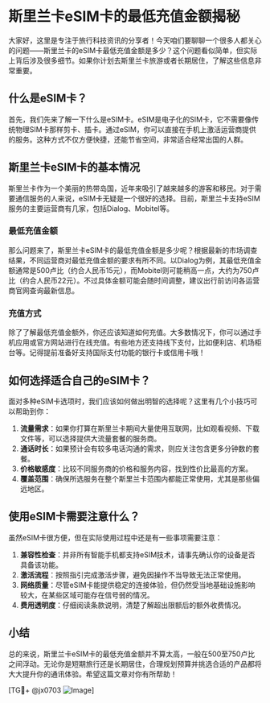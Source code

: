 # 斯里兰卡eSIM卡的最低充值金额揭秘

大家好，这里是专注于旅行科技资讯的分享者！今天咱们要聊聊一个很多人都关心的问题——斯里兰卡的eSIM卡最低充值金额是多少？这个问题看似简单，但实际上背后涉及很多细节。如果你计划去斯里兰卡旅游或者长期居住，了解这些信息非常重要。

## 什么是eSIM卡？

首先，我们先来了解一下什么是eSIM卡。eSIM是电子化的SIM卡，它不需要像传统物理SIM卡那样剪卡、插卡。通过eSIM，你可以直接在手机上激活运营商提供的服务。这种方式不仅方便快捷，还能节省空间，非常适合经常出国的人群。

## 斯里兰卡eSIM卡的基本情况

斯里兰卡作为一个美丽的热带岛国，近年来吸引了越来越多的游客和移民。对于需要通信服务的人来说，eSIM卡无疑是一个很好的选择。目前，斯里兰卡支持eSIM服务的主要运营商有几家，包括Dialog、Mobitel等。

### 最低充值金额

那么问题来了，斯里兰卡eSIM卡的最低充值金额是多少呢？根据最新的市场调查结果，不同运营商对最低充值金额的要求有所不同。以Dialog为例，其最低充值金额通常是500卢比（约合人民币15元），而Mobitel则可能稍高一点，大约为750卢比（约合人民币22元）。不过具体金额可能会随时间调整，建议出行前访问各运营商官网查询最新信息。

### 充值方式

除了了解最低充值金额外，你还应该知道如何充值。大多数情况下，你可以通过手机应用或官方网站进行在线充值。有些地方还支持线下支付，比如便利店、机场柜台等。记得提前准备好支持国际支付功能的银行卡或信用卡哦！

## 如何选择适合自己的eSIM卡？

面对多种eSIM卡选项时，我们应该如何做出明智的选择呢？这里有几个小技巧可以帮助到你：

1. **流量需求**：如果你打算在斯里兰卡期间大量使用互联网，比如观看视频、下载文件等，可以选择提供大流量套餐的服务商。
2. **通话时长**：如果预计会有较多电话沟通的需求，则应关注包含更多分钟数的套餐。
3. **价格敏感度**：比较不同服务商的价格和服务内容，找到性价比最高的方案。
4. **覆盖范围**：确保所选服务在整个斯里兰卡范围内都能正常使用，尤其是那些偏远地区。

## 使用eSIM卡需要注意什么？

虽然eSIM卡很方便，但在实际使用过程中还是有一些事项需要注意：

1. **兼容性检查**：并非所有智能手机都支持eSIM技术，请事先确认你的设备是否具备该功能。
2. **激活流程**：按照指引完成激活步骤，避免因操作不当导致无法正常使用。
3. **网络质量**：尽管eSIM卡能提供稳定的连接体验，但仍然受当地基础设施影响较大，在某些区域可能存在信号弱的情况。
4. **费用透明度**：仔细阅读条款说明，清楚了解超出限额后的额外收费情况。

## 小结

总的来说，斯里兰卡eSIM卡的最低充值金额并不算太高，一般在500至750卢比之间浮动。无论你是短期旅行还是长期居住，合理规划预算并挑选合适的产品都将大大提升你的通讯体验。希望这篇文章对你有所帮助！

[TG💪+ @jx0703 ![Image](https://github.com/user-attachments/assets/dbca1d08-cadb-493c-b0ec-ad6f7a83f270)]
